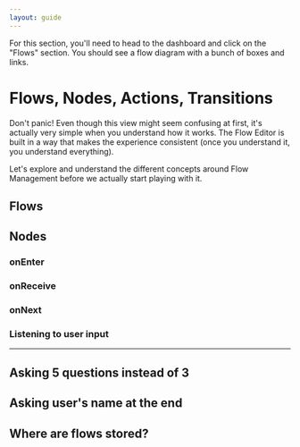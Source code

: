 ```yaml
---
layout: guide
---
```


For this section, you'll need to head to the dashboard and click on the "Flows" section. You should see a flow diagram with a bunch of boxes and links.

# Flows, Nodes, Actions, Transitions

Don't panic! Even though this view might seem confusing at first, it's actually very simple when you understand how it works. The Flow Editor is built in a way that makes the experience consistent (once you understand it, you understand everything).

Let's explore and understand the different concepts around Flow Management before we actually start playing with it.

## Flows

## Nodes

### onEnter

### onReceive

### onNext

### Listening to user input

---

## Asking 5 questions instead of 3

## Asking user's name at the end

## Where are flows stored?

